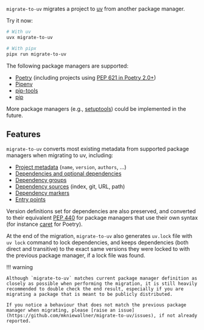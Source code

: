 `migrate-to-uv` migrates a project to [uv](https://github.com/astral-sh/uv) from another package manager.

Try it now:

```bash
# With uv
uvx migrate-to-uv

# With pipx
pipx run migrate-to-uv
```

The following package managers are supported:

- [Poetry](supported-package-managers.md#poetry) (including projects
  using [PEP 621 in Poetry 2.0+](https://python-poetry.org/blog/announcing-poetry-2.0.0/))
- [Pipenv](supported-package-managers.md#pipenv)
- [pip-tools](supported-package-managers.md#pip-tools)
- [pip](supported-package-managers.md#pip)

More package managers (e.g., [setuptools](https://setuptools.pypa.io/en/stable/)) could be implemented in the
future.

## Features

`migrate-to-uv` converts most existing metadata from supported package managers when migrating to uv, including:

- [Project metadata](https://packaging.python.org/en/latest/guides/writing-pyproject-toml/#writing-pyproject-toml) (`name`, `version`, `authors`, ...)
- [Dependencies and optional dependencies](https://packaging.python.org/en/latest/guides/writing-pyproject-toml/#dependencies-optional-dependencies)
- [Dependency groups](https://peps.python.org/pep-0735/)
- [Dependency sources](https://docs.astral.sh/uv/concepts/projects/dependencies/#dependency-sources) (index, git, URL, path)
- [Dependency markers](https://packaging.python.org/en/latest/specifications/dependency-specifiers/)
- [Entry points](https://packaging.python.org/en/latest/specifications/pyproject-toml/#entry-points)

Version definitions set for dependencies are also preserved, and converted to their
equivalent [PEP 440](https://peps.python.org/pep-0440/) for package managers that use their own syntax (for instance
[caret](https://python-poetry.org/docs/dependency-specification/#caret-requirements) for Poetry).

At the end of the migration, `migrate-to-uv` also generates `uv.lock` file with `uv lock` command to lock dependencies,
and keeps dependencies (both direct and transitive) to the exact same versions they were locked to with the previous
package manager, if a lock file was found.

!!! warning

    Although `migrate-to-uv` matches current package manager definition as closely as possible when performing the migration, it is still heavily recommended to double check the end result, especially if you are migrating a package that is meant to be publicly distributed.
    
    If you notice a behaviour that does not match the previous package manager when migrating, please [raise an issue](https://github.com/mkniewallner/migrate-to-uv/issues), if not already reported.
